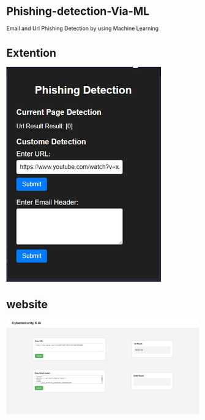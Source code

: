 # Phishing-detection-Via-ML
Email and Url Phishing Detection by using Machine Learning
# Extention
![Alt text](static/assets/extention.png)
# website
![Alt text](static/assets/view.png)

